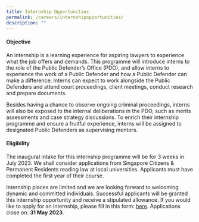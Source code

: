 ```yaml
---
title: Internship Opportunities
permalink: /careers/internshipopportunities/
description: ""
---
```

#### Objective

An internship is a learning experience for aspiring lawyers to experience what the job offers and demands. This programme will introduce interns to the role of the Public Defender’s Office (PDO), and allow interns to experience the work of a Public Defender and how a Public Defender can make a difference. Interns can expect to work alongside the Public Defenders and attend court proceedings, client meetings, conduct research and prepare documents. 

Besides having a chance to observe ongoing criminal proceedings, interns will also be exposed to the internal deliberations in the PDO, such as merits assessments and case strategy discussions. To enrich their internship programme and ensure a fruitful experience, interns will be assigned to designated Public Defenders as supervising mentors. 


#### Eligibility

The inaugural intake for this internship programme will be for 3 weeks in July 2023. We shall consider applications from Singapore Citizens & Permanent Residents reading law at local universities. Applicants must have completed the first year of their course. 

Internship places are limited and we are looking forward to welcoming dynamic and committed individuals. Successful applicants will be granted this internship opportunity and receive a stipulated allowance. If you would like to apply for an internship, please fill in this form: [here](go.gov.sg/pdointernship). Applications close on: **31 May 2023**.
